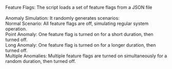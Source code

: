 Feature Flags: The script loads a set of feature flags from a JSON file<br /> 
<br />
Anomaly Simulation: It randomly generates scenarios:<br />
Normal Scenario: All feature flags are off, simulating regular system operation.<br />
Point Anomaly: One feature flag is turned on for a short duration, then turned off.<br />
Long Anomaly: One feature flag is turned on for a longer duration, then turned off.<br />
Multiple Anomalies: Multiple feature flags are turned on simultaneously for a random duration, then turned off.<br />
